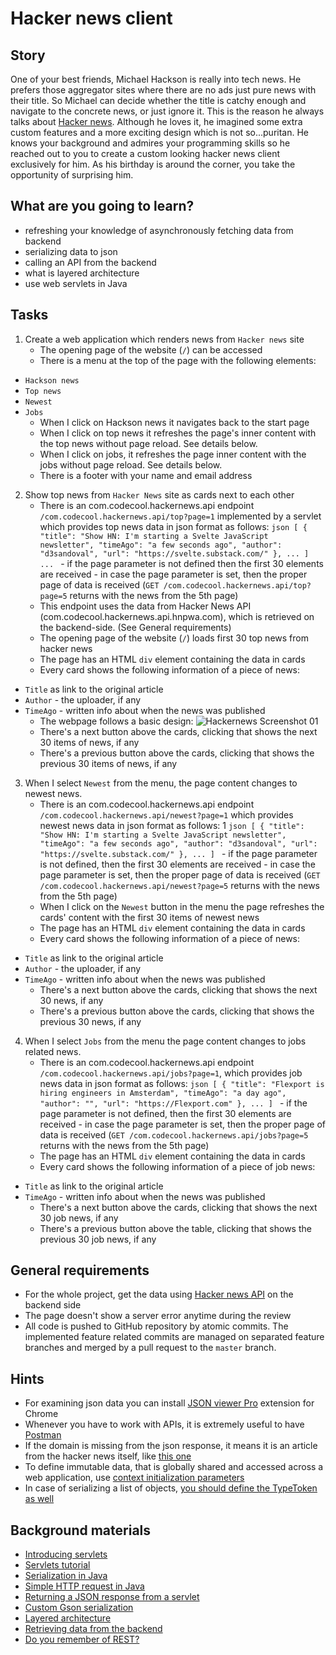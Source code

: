 # Hacker news client

## Story

One of your best friends, Michael Hackson is really into tech news.
He prefers those aggregator sites where there are no ads
just pure news with their title. So Michael can decide whether the title is catchy enough
and navigate to the concrete news, or just ignore it. This is the reason he always talks about
[Hacker news](https://news.ycombinator.com/news). Although he loves it, he imagined
some extra custom features and a more exciting design which is not so...puritan.
He knows your background and admires your programming skills so he reached out to you
to create a custom looking hacker news client exclusively for him.
As his birthday is around the corner, you take the opportunity of surprising him.

## What are you going to learn?

- refreshing your knowledge of asynchronously fetching data from backend
- serializing data to json
- calling an API from the backend
- what is layered architecture
- use web servlets in Java


## Tasks

1. Create a web application which renders news from `Hacker news` site
    - The opening page of the website (`/`) can be accessed
    - There is a menu at the top of the page with the following elements:
- `Hackson news`
- `Top news`
- `Newest`
- `Jobs`
    - When I click on Hackson news it navigates back to the start page
    - When I click on top news it refreshes the page's inner content with the top news without page reload. See details below.
    - When I click on jobs, it refreshes the page inner content with the jobs without page reload. See details below.
    - There is a footer with your name and email address

2. Show top news from `Hacker News` site as cards next to each other
    - There is an com.codecool.hackernews.api endpoint `/com.codecool.hackernews.api/top?page=1` implemented by a servlet which provides top news data in json format as follows: ```json [
  {
  "title": "Show HN: I'm starting a Svelte JavaScript newsletter",
  "timeAgo": "a few seconds ago",
  "author": "d3sandoval",
  "url": "https://svelte.substack.com/"
  },
  ...
] ... ``` - if the page parameter is not defined then the first 30 elements are received - in case the page parameter is set, then the proper page of data is received (`GET /com.codecool.hackernews.api/top?page=5` returns with the news from the 5th page)
    - This endpoint uses the data from Hacker News API (com.codecool.hackernews.api.hnpwa.com), which is retrieved on the backend-side. (See General requirements)
    - The opening page of the website (`/`) loads first 30 top news from hacker news
    - The page has an HTML `div` element containing the data in cards
    - Every card shows the following information of a piece of news:
- `Title` as link to the original article
- `Author` - the uploader, if any
- `TimeAgo` - written info about when the news was published
    - The webpage follows a basic design: ![Hackernews Screenshot 01](media/oop/hacker-news-screenshot-01.png)
    - There's a next button above the cards, clicking that shows the next 30 items of news, if any
    - There's a previous button above the cards, clicking that shows the previous 30 items of news, if any

3. When I select `Newest` from the menu, the page content changes to newest news.
    - There is an com.codecool.hackernews.api endpoint `/com.codecool.hackernews.api/newest?page=1` which provides newest news data in json format as follows: 1        ```json [
  {
  "title": "Show HN: I'm starting a Svelte JavaScript newsletter",
  "timeAgo": "a few seconds ago",
  "author": "d3sandoval",
  "url": "https://svelte.substack.com/"
  },
  ...
] ``` - if the page parameter is not defined, then the first 30 elements are received - in case the page parameter is set, then the proper page of data is received (`GET /com.codecool.hackernews.api/newest?page=5` returns with the news from the 5th page)
    - When I click on the `Newest` button in the menu the page refreshes the cards' content with the first 30 items of newest news
    - The page has an HTML `div` element containing the data in cards
    - Every card shows the following information of a piece of news:
- `Title` as link to the original article
- `Author` - the uploader, if any
- `TimeAgo` - written info about when the news was published
    - There's a next button above the cards, clicking that shows the next 30 news, if any
    - There's a previous button above the cards, clicking that shows the previous 30 news, if any

4. When I select `Jobs` from the menu the page content changes to jobs related news.
    - There is an com.codecool.hackernews.api endpoint `/com.codecool.hackernews.api/jobs?page=1`, which provides job news data in json format as follows: ```json [
  {
      "title": "Flexport is hiring engineers in Amsterdam",
      "timeAgo": "a day ago",
      "author": "",
      "url": "https://Flexport.com"
  },
  ...
] ``` - if the page parameter is not defined, then the first 30 elements are received - in case the page parameter is set, then the proper page of data is received (`GET /com.codecool.hackernews.api/jobs?page=5` returns with the news from the 5th page)
    - The page has an HTML `div` element containing the data in cards
    - Every card shows the following information of a piece of job news:
- `Title` as link to the original article
- `TimeAgo` - written info about when the news was published
    - There's a next button above the cards, clicking that shows the next 30 job news, if any
    - There's a previous button above the table, clicking that shows the previous 30 job news, if any

## General requirements

- For the whole project, get the data using [Hacker news API](https://api.hnpwa.com/v0) on the backend side
- The page doesn't show a server error anytime during the review
- All code is pushed to GitHub repository by atomic commits. The implemented feature related commits are managed on separated feature branches and merged by a pull request to the `master` branch.

## Hints

- For examining json data you can install [JSON viewer Pro](https://chrome.google.com/webstore/detail/json-viewer-pro/eifflpmocdbdmepbjaopkkhbfmdgijcc) extension for Chrome
- Whenever you have to work with APIs, it is extremely useful to have [Postman](https://www.postman.com/)
- If the domain is missing from the json response, it means it is an article from the hacker news itself, like [this one](https://news.ycombinator.com/item?id=23574723)
- To define immutable data, that is globally shared and accessed across a web application, use [context initialization parameters](https://www.baeldung.com/context-servlet-initialization-param#initializing-context-parameters)
- In case of serializing a list of objects, [you should define the TypeToken as well](https://stackoverflow.com/a/5554296)


## Background materials

- <i class="far fa-exclamation"></i> [Introducing servlets](project/curriculum/materials/pages/java/introducing-servlets.md)
- <i class="far fa-exclamation"></i> [Servlets tutorial](https://www.tutorialspoint.com/servlets/servlets-form-data.htm)
- <i class="far fa-exclamation"></i> [Serialization in Java](project/curriculum/materials/pages/java/serialization-in-java.md)
- <i class="far fa-exclamation"></i> [Simple HTTP request in Java](https://www.baeldung.com/java-http-request)
- <i class="far fa-exclamation"></i> [Returning a JSON response from a servlet](https://www.baeldung.com/servlet-json-response)
- <i class="far fa-exclamation"></i> [Custom Gson serialization](https://futurestud.io/tutorials/gson-advanced-custom-serialization-part-1)
- <i class="far fa-book-open"></i> [Layered architecture](https://medium.com/@priyalwalpita/software-architecture-patterns-layered-architecture-a3b89b71a057)
- <i class="far fa-book-open"></i> [Retrieving data from the backend](project/curriculum/materials/pages/web/the-last-missing-piece-api.md)
- <i class="far fa-book-open"></i> [Do you remember of REST?](project/curriculum/materials/pages/web/restful.md)

